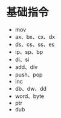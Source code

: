 
# 基础指令
- mov
- ax、bx、cx、dx
- ds、cs、ss、es
- ip、sp、bp
- di、si
- add、div
- push、pop
- inc
- db、dw、dd
- word、byte
- ptr
- dub